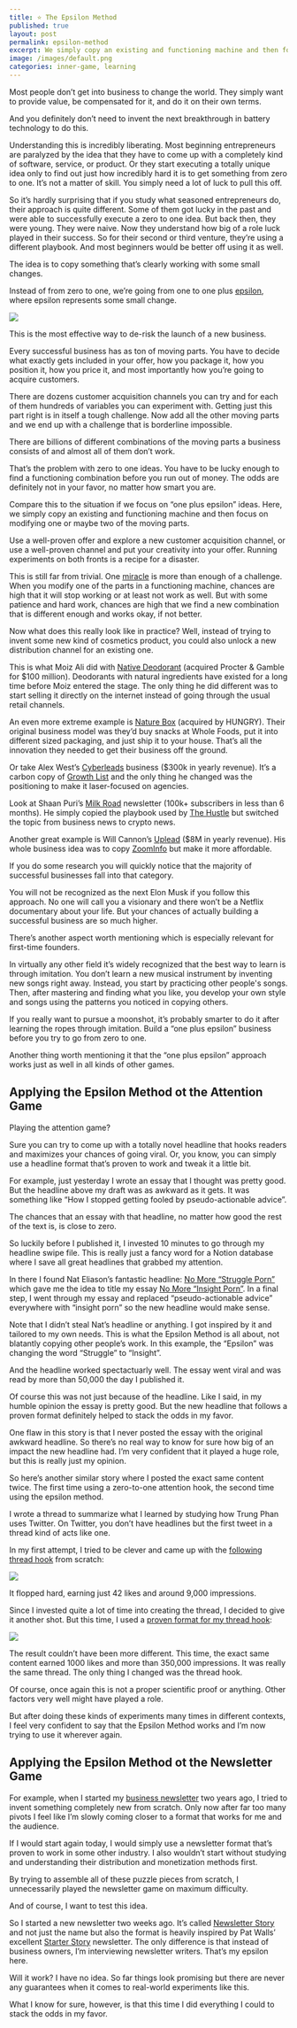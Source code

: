 ```yaml
---
title: ⭐️ The Epsilon Method
published: true
layout: post
permalink: epsilon-method
excerpt: We simply copy an existing and functioning machine and then focus on modifying one or maybe two of the moving parts
image: /images/default.png
categories: inner-game, learning
---
```


Most people don’t get into business to change the world. They simply want to provide value, be compensated for it, and do it on their own terms. 

And you definitely don’t need to invent the next breakthrough in battery technology to do this. 

Understanding this is incredibly liberating. Most beginning entrepreneurs are paralyzed by the idea that they have to come up with a completely kind of software, service, or product. Or they start executing a totally unique idea only to find out just how incredibly hard it is to get something from zero to one. It’s not a matter of skill. You simply need a lot of luck to pull this off. 

So it’s hardly surprising that if you study what seasoned entrepreneurs do, their approach is quite different. Some of them got lucky in the past and were able to successfully execute a zero to one idea. But back then, they were young. They were naive. Now they understand how big of a role luck played in their success. So for their second or third venture, they’re using a different playbook. And most beginners would be better off using it as well. 

The idea is to copy something that’s clearly working with some small changes. 

Instead of from zero to one, we’re going from one to one plus [epsilon](https://mathworld.wolfram.com/Epsilon.html), where epsilon represents some small change.

![](/images/epsilon-method-alt.png) 

This is the most effective way to de-risk the launch of a new business. 

Every successful business has as ton of moving parts. You have to decide what exactly gets included in your offer, how you package it, how you position it, how you price it, and most importantly how you’re going to acquire customers. 

There are dozens customer acquisition channels you can try and for each of them hundreds of variables you can experiment with. Getting just this part right is in itself a tough challenge. Now add all the other moving parts and we end up with a challenge that is borderline impossible. 

There are billions of different combinations of the moving parts a business consists of and almost all of them don’t work.

That’s the problem with zero to one ideas. You have to be lucky enough to find a functioning combination before you run out of money. The odds are definitely not in your favor, no matter how smart you are. 

Compare this to the situation if we focus on “one plus epsilon” ideas. Here, we simply copy an existing and functioning machine and then focus on modifying one or maybe two of the moving parts. 

Use a well-proven offer and explore a new customer acquisition channel, or use a well-proven channel and put your creativity into your offer. Running experiments on both fronts is a recipe for a disaster. 

This is still far from trivial. One [miracle](http://blog.eladgil.com/2012/10/startups-miracles.html) is more than enough of a challenge. When you modify one of the parts in a functioning machine, chances are high that it will stop working or at least not work as well. But with some patience and hard work, chances are high that we find a new combination that is different enough and works okay, if not better. 

Now what does this really look like in practice? Well, instead of trying to invent some new kind of cosmetics product, you could also unlock a new distribution channel for an existing one. 

This is what Moiz Ali did with [Native Deodorant](https://www.nativecos.com) (acquired Procter & Gamble for $100 million). Deodorants with natural ingredients have existed for a long time before Moiz entered the stage. The only thing he did different was to start selling it directly on the internet instead of going through the usual retail channels. 

An even more extreme example is [Nature Box](https://naturebox.com) (acquired by HUNGRY). Their original business model was they’d buy snacks at Whole Foods, put it into different sized packaging, and just ship it to your house. That’s all the innovation they needed to get their business off the ground.

Or take Alex West’s [Cyberleads](https://www.getcyberleads.com) business ($300k in yearly revenue). It’s a carbon copy of [Growth List](https://growthlist.co) and the only thing he changed was the positioning to make it laser-focused on agencies. 

Look at Shaan Puri’s [Milk Road](https://www.milkroad.com) newsletter (100k+ subscribers in less than 6 months). He simply copied the playbook used by [The Hustle](https://thehustle.co) but switched the topic from business news to crypto news. 

Another great example is Will Cannon’s [Uplead](https://www.uplead.com) ($8M in yearly revenue). His whole business idea was to copy [ZoomInfo](https://www.zoominfo.com) but make it more affordable. 

If you do some research you will quickly notice that the majority of successful businesses fall into that category. 

You will not be recognized as the next Elon Musk if you follow this approach. No one will call you a visionary and there won’t be a Netflix documentary about your life. But your chances of actually building a successful business are so much higher. 

There’s another aspect worth mentioning which is especially relevant for first-time founders. 

In virtually any other field it’s widely recognized that the best way to learn is through imitation. You don’t learn a new musical instrument by inventing new songs right away. Instead, you start by practicing other people's songs. Then, after mastering and finding what you like, you develop your own style and songs using the patterns you noticed in copying others. 

If you really want to pursue a moonshot, it’s probably smarter to do it after learning the ropes through imitation. Build a “one plus epsilon” business before you try to go from zero to one. 

Another thing worth mentioning it that the “one plus epsilon” approach works just as well in all kinds of other games. 

## Applying the Epsilon Method ot the Attention Game

Playing the attention game? 

Sure you can try to come up with a totally novel headline that hooks readers and maximizes your chances of going viral. Or, you know, you can simply use a headline format that’s proven to work and tweak it a little bit. 

For example, just yesterday I wrote an essay that I thought was pretty good. But the headline above my draft was as awkward as it gets. It was something like “How I stopped getting fooled by pseudo-actionable advice”. 

The chances that an essay with that headline, no matter how good the rest of the text is, is close to zero. 

So luckily before I published it, I invested 10 minutes to go through my headline swipe file. This is really just a fancy word for a Notion database where I save all great headlines that grabbed my attention. 

In there I found Nat Eliason’s fantastic headline: [No More “Struggle Porn”](https://www.nateliason.com/blog/struggle-porn) which gave me the idea to title my essay [No More “Insight Porn”](https://jakobgreenfeld.com/insight-porn). In a final step, I went through my essay and replaced “pseudo-actionable advice” everywhere with “insight porn” so the new headline would make sense. 

Note that I didn’t steal Nat’s headline or anything. I got inspired by it and tailored to my own needs. This is what the Epsilon Method is all about, not blatantly copying other people’s work. In this example, the “Epsilon” was changing the word “Struggle” to “Insight”. 

And the headline worked spectactuarly well. The essay went viral and was read by more than 50,000 the day I published it. 

Of course this was not just because of the headline. Like I said, in my humble opinion the essay is pretty good. But the new headline that follows a proven format definitely helped to stack the odds in my favor.

One flaw in this story is that I never posted the essay with the original awkward headline. So there’s no real way to know for sure how big of an impact the new headline had. I’m very confident that it played a huge role, but this is really just my opinion. 

So here’s another similar story where I posted the exact same content twice. The first time using a zero-to-one attention hook, the second time using the epsilon method. 

I wrote a thread to summarize what I learned by studying how Trung Phan uses Twitter. On Twitter, you don’t have headlines but the first tweet in a thread kind of acts like one. 

In my first attempt, I tried to be clever and came up with the [following thread hook](https://twitter.com/jakobgreenfeld/status/1481279301727125504) from scratch:

![](/images/epsilon-method_ex1.png) 


It flopped hard, earning just 42 likes and around 9,000 impressions.

Since I invested quite a lot of time into creating the thread, I decided to give it another shot. But this time, I used a [proven format for my thread hook](https://twitter.com/jakobgreenfeld/status/1483826592182792193):

![](/images/epsilon-method-ex2.png) 


The result couldn’t have been more different. This time, the exact same content earned 1000 likes and more than 350,000 impressions. It was really the same thread. The only thing I changed was the thread hook. 

Of course, once again this is not a proper scientific proof or anything. Other factors very well might have played a role. 

But after doing these kinds of experiments many times in different contexts, I feel very confident to say that the Epsilon Method works and I’m now trying to use it wherever again. 

## Applying the Epsilon Method ot the Newsletter Game

For example, when I started my [business newsletter](https://businessbrainstorms.com) two years ago, I tried to invent something completely new from scratch. Only now after far too many pivots I feel like I’m slowly coming closer to a format that works for me and the audience. 

If I would start again today, I would simply use a newsletter format that’s proven to work in some other industry. I also wouldn’t start without studying and understanding their distribution and monetization methods first. 

By trying to assemble all of these puzzle pieces from scratch, I unnecessarily played the newsletter game on maximum difficulty. 

And of course, I want to test this idea. 

So I started a new newsletter two weeks ago. It’s called [Newsletter Story](https://www.newsletterstory.com) and not just the name but also the format is heavily inspired by Pat Walls’ excellent [Starter Story](https://www.starterstory.com) newsletter. The only difference is that instead of business owners, I’m interviewing newsletter writers. That’s my epsilon here. 

Will it work? I have no idea. So far things look promising but there are never any guarantees when it comes to real-world experiments like this.

What I know for sure, however, is that this time I did everything I could to stack the odds in my favor.